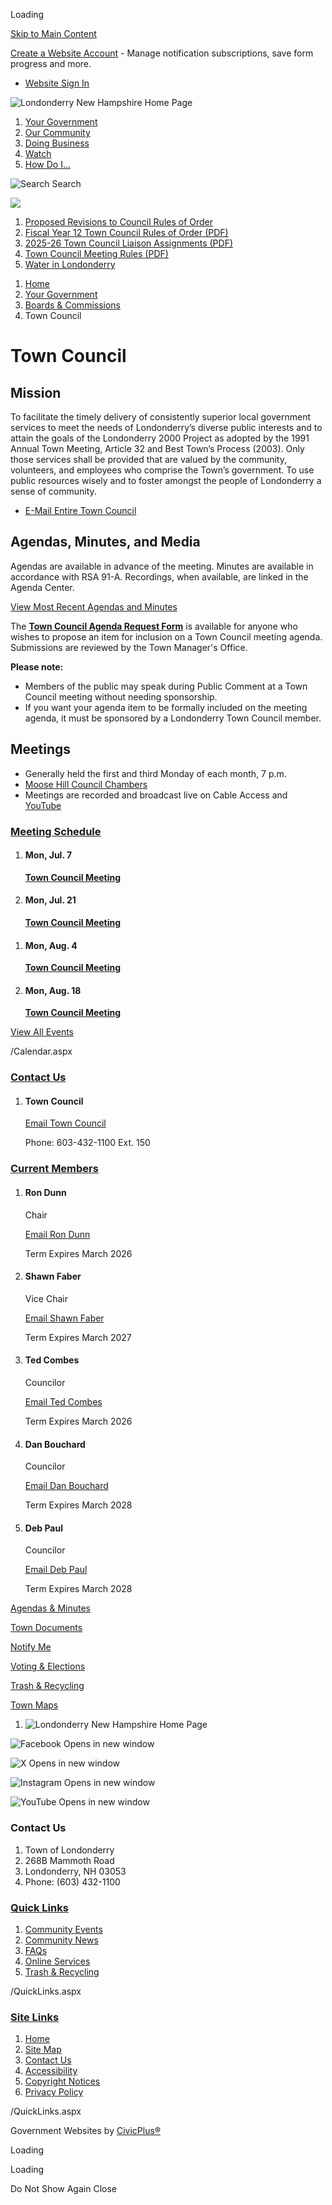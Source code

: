 Loading

[Skip to Main Content](https://www.londonderrynh.org/378/Town-Council/)

[Create a Website Account](https://www.londonderrynh.org/MyAccount/ProfileCreate) - Manage notification subscriptions, save form progress and more.   

- [Website Sign In](https://www.londonderrynh.org/MyAccount)

![Londonderry New Hampshire Home Page](https://www.londonderrynh.org/ImageRepository/Document?documentID=88)

1. [Your Government](https://www.londonderrynh.org/27/Your-Government)
2. [Our Community](https://www.londonderrynh.org/101/Our-Community)
3. [Doing Business](https://www.londonderrynh.org/35/Doing-Business)
4. [Watch](https://www.londonderrynh.org/577/Watch)
5. [How Do I...](https://www.londonderrynh.org/9/How-Do-I)

![Search](https://www.londonderrynh.org/ImageRepository/Document?documentID=103) Search

![](https://www.londonderrynh.org/ImageRepository/Document?documentID=90)

1. [Proposed Revisions to Council Rules of Order](https://www.londonderrynh.org/614/Proposed-Revisions-to-Council-Rules-of-O)
2. [Fiscal Year 12 Town Council Rules of Order (PDF)](https://www.londonderrynh.org/DocumentCenter/View/1151/Fiscal-Year-12-Town-Council-Rules-of-Order-PDF)
3. [2025-26 Town Council Liaison Assignments (PDF)](https://www.londonderrynh.org/DocumentCenter/View/1325/2025-26-Town-Council-Liaison-Assignments)
4. [Town Council Meeting Rules (PDF)](https://www.londonderrynh.org/DocumentCenter/View/1149/Town-Council-Meeting-Rules-PDF)
5. [Water in Londonderry](https://www.londonderrynh.org/312/Water-in-Londonderry)

<!--THE END-->

1. [Home](https://www.londonderrynh.org)
2. [Your Government](https://www.londonderrynh.org/27/Your-Government)
3. [Boards &amp; Commissions](https://www.londonderrynh.org/316/Boards-Commissions)
4. Town Council

# Town Council

## Mission

To facilitate the timely delivery of consistently superior local government services to meet the needs of Londonderry’s diverse public interests and to attain the goals of the Londonderry 2000 Project as adopted by the 1991 Annual Town Meeting, Article 32 and Best Town’s Process (2003). Only those services shall be provided that are valued by the community, volunteers, and employees who comprise the Town’s government. To use public resources wisely and to foster amongst the people of Londonderry a sense of community.

- [E-Mail Entire Town Council](mailto:towncouncil@londonderrynh.org)

## Agendas, Minutes, and Media

Agendas are available in advance of the meeting. Minutes are available in accordance with RSA 91-A. Recordings, when available, are linked in the Agenda Center. 

[View Most Recent Agendas and Minutes](https://www.londonderrynh.org/AgendaCenter/Town-Council-20)

The [**Town Council Agenda Request Form**](https://www.londonderrynh.org/FormCenter/General-Forms-4/Town-Council-Agenda-Request-Form-91) is available for anyone who wishes to propose an item for inclusion on a Town Council meeting agenda. Submissions are reviewed by the Town Manager's Office.

**Please note:**

- Members of the public may speak during Public Comment at a Town Council meeting without needing sponsorship.
- If you want your agenda item to be formally included on the meeting agenda, it must be sponsored by a Londonderry Town Council member.

## Meetings

- Generally held the first and third Monday of each month, 7 p.m.
- [Moose Hill Council Chambers](https://www.londonderrynh.org/Facilities/Facility/Details/Moose-Hill-Council-Chambers-12)
- Meetings are recorded and broadcast live on Cable Access and [YouTube](https://www.youtube.com/@londonderrynhgovernmentacc4988/streams)

### [Meeting Schedule](https://www.londonderrynh.org/calendar.aspx?CID=24)

1. #### Mon, Jul. 7
   
   [**Town Council Meeting**](https://www.londonderrynh.org/Calendar.aspx?EID=647)
2. #### Mon, Jul. 21
   
   [**Town Council Meeting**](https://www.londonderrynh.org/Calendar.aspx?EID=656)

<!--THE END-->

1. #### Mon, Aug. 4
   
   [**Town Council Meeting**](https://www.londonderrynh.org/Calendar.aspx?EID=648)
2. #### Mon, Aug. 18
   
   [**Town Council Meeting**](https://www.londonderrynh.org/Calendar.aspx?EID=657)

[View All Events](https://www.londonderrynh.org/calendar.aspx?CID=24)

/Calendar.aspx

### [Contact Us](https://www.londonderrynh.org/Directory.aspx)

1. #### Town Council
   
   [Email Town Council](https://www.londonderrynh.org/formcenter/Individual-User-Forms-gov-8/Contact-Town-Council-63)
   
   Phone: 603-432-1100 Ext. 150

### [Current Members](https://www.londonderrynh.org/Directory.aspx)

1. #### Ron Dunn
   
   Chair
   
   [Email Ron Dunn](https://www.londonderrynh.org/formcenter/Individual-User-Forms-gov-8/Contact-Ron-Dunn-64)
   
   Term Expires March 2026
2. #### Shawn Faber
   
   Vice Chair
   
   [Email Shawn Faber](https://www.londonderrynh.org/formcenter/Individual-User-Forms-gov-8/Contact-Shawn-Faber-65)
   
   Term Expires March 2027
3. #### Ted Combes
   
   Councilor
   
   [Email Ted Combes](https://www.londonderrynh.org/formcenter/Individual-User-Forms-gov-8/Contact-Ted-Combes-66)
   
   Term Expires March 2026
4. #### Dan Bouchard
   
   Councilor
   
   [Email Dan Bouchard](https://www.londonderrynh.org/formcenter/Individual-User-Forms-gov-8/Contact-Dan-Bouchard-67)
   
   Term Expires March 2028
5. #### Deb Paul
   
   Councilor
   
   [Email Deb Paul](https://www.londonderrynh.org/formcenter/Individual-User-Forms-gov-8/Contact-Deb-Paul-68)
   
   Term Expires March 2028

[Agendas &amp; Minutes](https://www.londonderrynh.org/AgendaCenter)

[Town Documents](https://www.londonderrynh.org/293/Official-Town-Documents)

[Notify Me](https://www.londonderrynh.org/list.aspx)

[Voting &amp; Elections](https://www.londonderrynh.org/347/Voting-Elections)

[Trash &amp; Recycling](https://www.londonderrynh.org/229/Trash-and-Recycling)

[Town Maps](https://www.londonderrynh.org/map-geo)

1. ![Londonderry New Hampshire Home Page](https://www.londonderrynh.org/ImageRepository/Document?documentId=106)

![ Facebook Opens in new window](https://www.londonderrynh.org/ImageRepository/Document?documentID=48)

![X Opens in new window](https://www.londonderrynh.org/ImageRepository/Document?documentID=65)

![ Instagram Opens in new window](https://www.londonderrynh.org/ImageRepository/Document?documentID=49)

![ YouTube Opens in new window](https://www.londonderrynh.org/ImageRepository/Document?documentID=51)

### Contact Us

1. Town of Londonderry
2. 268B Mammoth Road
3. Londonderry, NH 03053
4. Phone: (603) 432-1100

### [Quick Links](https://www.londonderrynh.org/QuickLinks.aspx?CID=15)

1. [Community Events](https://www.londonderrynh.org/Calendar.aspx)
2. [Community News](https://www.londonderrynh.org/CivicAlerts.aspx)
3. [FAQs](https://www.londonderrynh.org/FAQ.aspx)
4. [Online Services](https://www.londonderrynh.org/398/Online-Services)
5. [Trash &amp; Recycling](https://www.londonderrynh.org/229/Recycling-Information)

/QuickLinks.aspx

### [Site Links](https://www.londonderrynh.org/QuickLinks.aspx?CID=16)

1. [Home](https://www.londonderrynh.org)
2. [Site Map](https://www.londonderrynh.org/sitemap)
3. [Contact Us](https://www.londonderrynh.org/directory.aspx)
4. [Accessibility](https://www.londonderrynh.org/site/accessibility)
5. [Copyright Notices](https://www.londonderrynh.org/copyright)
6. [Privacy Policy](https://www.londonderrynh.org/site/privacy)

/QuickLinks.aspx

Government Websites by [CivicPlus®](https://connect.civicplus.com/referral)

Loading

Loading

Do Not Show Again Close